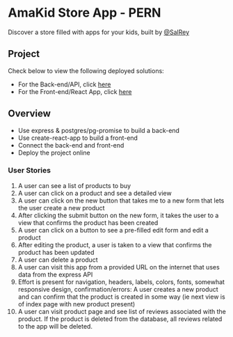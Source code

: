 # AmaKid Store App - PERN

Discover a store filled with apps for your kids, built by [@SalRey]()

## Project

Check below to view the following deployed solutions: 
- For the Back-end/API, click [here](https://amakid-backend.herokuapp.com/)
- For the Front-end/React App, click [here](https://amakidappstore.netlify.app)

## Overview

- Use express & postgres/pg-promise to build a back-end
- Use create-react-app to build a front-end
- Connect the back-end and front-end
- Deploy the project online

### User Stories

1. A user can see a list of products to buy
1. A user can click on a product and see a detailed view
1. A user can click on the new button that takes me to a new form that lets the user create a new product
1. After clicking the submit button on the new form, it takes the user to a view that confirms the product has been created
1. A user can click on a button to see a pre-filled edit form and edit a product
1. After editing the product, a user is taken to a view that confirms the product has been updated
1. A user can delete a product
1. A user can visit this app from a provided URL on the internet that uses data from the express API
1. Effort is present for navigation, headers, labels, colors, fonts, somewhat responsive design, confirmation/errors: A user creates a new product and can confirm that the product is created in some way (ie next view is of index page with new product present)
1. A user can visit product page and see list of reviews associated with the product. If the product is deleted from the database, all reviews related to the app will be deleted.
